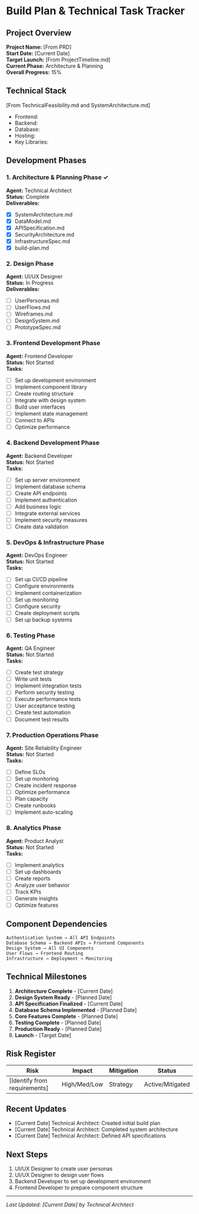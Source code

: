# Build Plan & Technical Task Tracker

## Project Overview
**Project Name:** [From PRD]  
**Start Date:** [Current Date]  
**Target Launch:** [From ProjectTimeline.md]  
**Current Phase:** Architecture & Planning  
**Overall Progress:** 15%

## Technical Stack
[From TechnicalFeasibility.md and SystemArchitecture.md]
- Frontend: 
- Backend: 
- Database: 
- Hosting: 
- Key Libraries: 

## Development Phases

### 1. Architecture & Planning Phase ✓
**Agent:** Technical Architect  
**Status:** Complete  
**Deliverables:**
- [x] SystemArchitecture.md
- [x] DataModel.md
- [x] APISpecification.md
- [x] SecurityArchitecture.md
- [x] InfrastructureSpec.md
- [x] build-plan.md

### 2. Design Phase
**Agent:** UI/UX Designer  
**Status:** In Progress  
**Deliverables:**
- [ ] UserPersonas.md
- [ ] UserFlows.md
- [ ] Wireframes.md
- [ ] DesignSystem.md
- [ ] PrototypeSpec.md

### 3. Frontend Development Phase
**Agent:** Frontend Developer  
**Status:** Not Started  
**Tasks:**
- [ ] Set up development environment
- [ ] Implement component library
- [ ] Create routing structure
- [ ] Integrate with design system
- [ ] Build user interfaces
- [ ] Implement state management
- [ ] Connect to APIs
- [ ] Optimize performance

### 4. Backend Development Phase
**Agent:** Backend Developer  
**Status:** Not Started  
**Tasks:**
- [ ] Set up server environment
- [ ] Implement database schema
- [ ] Create API endpoints
- [ ] Implement authentication
- [ ] Add business logic
- [ ] Integrate external services
- [ ] Implement security measures
- [ ] Create data validation

### 5. DevOps & Infrastructure Phase
**Agent:** DevOps Engineer  
**Status:** Not Started  
**Tasks:**
- [ ] Set up CI/CD pipeline
- [ ] Configure environments
- [ ] Implement containerization
- [ ] Set up monitoring
- [ ] Configure security
- [ ] Create deployment scripts
- [ ] Set up backup systems

### 6. Testing Phase
**Agent:** QA Engineer  
**Status:** Not Started  
**Tasks:**
- [ ] Create test strategy
- [ ] Write unit tests
- [ ] Implement integration tests
- [ ] Perform security testing
- [ ] Execute performance tests
- [ ] User acceptance testing
- [ ] Create test automation
- [ ] Document test results

### 7. Production Operations Phase
**Agent:** Site Reliability Engineer  
**Status:** Not Started  
**Tasks:**
- [ ] Define SLOs
- [ ] Set up monitoring
- [ ] Create incident response
- [ ] Optimize performance
- [ ] Plan capacity
- [ ] Create runbooks
- [ ] Implement auto-scaling

### 8. Analytics Phase
**Agent:** Product Analyst  
**Status:** Not Started  
**Tasks:**
- [ ] Implement analytics
- [ ] Set up dashboards
- [ ] Create reports
- [ ] Analyze user behavior
- [ ] Track KPIs
- [ ] Generate insights
- [ ] Optimize features

## Component Dependencies
```
Authentication System → All API Endpoints
Database Schema → Backend APIs → Frontend Components
Design System → All UI Components
User Flows → Frontend Routing
Infrastructure → Deployment → Monitoring
```

## Technical Milestones
1. **Architecture Complete** - [Current Date]
2. **Design System Ready** - [Planned Date]
3. **API Specification Finalized** - [Current Date]
4. **Database Schema Implemented** - [Planned Date]
5. **Core Features Complete** - [Planned Date]
6. **Testing Complete** - [Planned Date]
7. **Production Ready** - [Planned Date]
8. **Launch** - [Target Date]

## Risk Register
| Risk | Impact | Mitigation | Status |
|------|--------|------------|--------|
| [Identify from requirements] | High/Med/Low | Strategy | Active/Mitigated |

## Recent Updates
- [Current Date] Technical Architect: Created initial build plan
- [Current Date] Technical Architect: Completed system architecture
- [Current Date] Technical Architect: Defined API specifications

## Next Steps
1. UI/UX Designer to create user personas
2. UI/UX Designer to design user flows
3. Backend Developer to set up development environment
4. Frontend Developer to prepare component structure

---
*Last Updated: [Current Date] by Technical Architect*